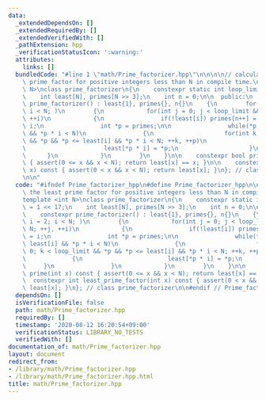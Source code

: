```yaml
---
data:
  _extendedDependsOn: []
  _extendedRequiredBy: []
  _extendedVerifiedWith: []
  _pathExtension: hpp
  _verificationStatusIcon: ':warning:'
  attributes:
    links: []
  bundledCode: "#line 1 \"math/Prime_factorizer.hpp\"\n\n\n\n// calculate the least\
    \ prime factor for positive integers less than N in compile time.\ntemplate <int\
    \ N>\nclass prime_factorizer\n{\n    constexpr static int loop_limit = 1 << 17;\n\
    \    int least[N], primes[N >> 3];\n    int n = 0;\n\n  public:\n    constexpr\
    \ prime_factorizer() : least{1}, primes{}, n{}\n    {\n        for(int i = 2;\
    \ i < N; )\n        {\n            for(int j = 0; j < loop_limit && i < N; ++j,\
    \ ++i)\n            {\n                if(!least[i]) primes[n++] = least[i] =\
    \ i;\n                int *p = primes;\n\n                while(*p && *p <= least[i]\
    \ && *p * i < N)\n                {\n                    for(int k = 0; k < loop_limit\
    \ && *p && *p <= least[i] && *p * i < N; ++k, ++p)\n                    {\n  \
    \                      least[*p * i] = *p;\n                    }\n          \
    \      }\n            }\n        }\n    }\n\n    constexpr bool prime(int x) const\
    \ { assert(0 <= x && x < N); return least[x] == x; }\n\n    constexpr int least_prime_factor(int\
    \ x) const { assert(0 < x && x < N); return least[x]; }\n}; // class prime_factorizer\n\
    \n\n"
  code: "#ifndef Prime_factorizer_hpp\n#define Prime_factorizer_hpp\n\n// calculate\
    \ the least prime factor for positive integers less than N in compile time.\n\
    template <int N>\nclass prime_factorizer\n{\n    constexpr static int loop_limit\
    \ = 1 << 17;\n    int least[N], primes[N >> 3];\n    int n = 0;\n\n  public:\n\
    \    constexpr prime_factorizer() : least{1}, primes{}, n{}\n    {\n        for(int\
    \ i = 2; i < N; )\n        {\n            for(int j = 0; j < loop_limit && i <\
    \ N; ++j, ++i)\n            {\n                if(!least[i]) primes[n++] = least[i]\
    \ = i;\n                int *p = primes;\n\n                while(*p && *p <=\
    \ least[i] && *p * i < N)\n                {\n                    for(int k =\
    \ 0; k < loop_limit && *p && *p <= least[i] && *p * i < N; ++k, ++p)\n       \
    \             {\n                        least[*p * i] = *p;\n               \
    \     }\n                }\n            }\n        }\n    }\n\n    constexpr bool\
    \ prime(int x) const { assert(0 <= x && x < N); return least[x] == x; }\n\n  \
    \  constexpr int least_prime_factor(int x) const { assert(0 < x && x < N); return\
    \ least[x]; }\n}; // class prime_factorizer\n\n#endif // Prime_factorizer_hpp"
  dependsOn: []
  isVerificationFile: false
  path: math/Prime_factorizer.hpp
  requiredBy: []
  timestamp: '2020-08-12 16:20:54+09:00'
  verificationStatus: LIBRARY_NO_TESTS
  verifiedWith: []
documentation_of: math/Prime_factorizer.hpp
layout: document
redirect_from:
- /library/math/Prime_factorizer.hpp
- /library/math/Prime_factorizer.hpp.html
title: math/Prime_factorizer.hpp
---
```

